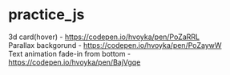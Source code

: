 # practice_js

3d card(hover) - https://codepen.io/hvoyka/pen/PoZaRRL  
Parallax backgorund - https://codepen.io/hvoyka/pen/PoZaywW  
Text animation fade-in from bottom - https://codepen.io/hvoyka/pen/BajVgqe
